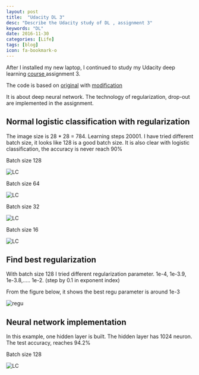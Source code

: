 ```yaml
---
layout: post
title:  "Udacity DL 3"
desc: "Describe the Udacity study of DL , assignment 3"
keywords: "DL"
date: 2016-11-30
categories: [Life]
tags: [blog]
icon: fa-bookmark-o
---
```


After I installed my new laptop, I continued to study my Udacity deep learning
[course ](https://classroom.udacity.com/courses/ud730) assignment 3.

The code is based on [original](https://github.com/Arn-O/udacity-deep-learning)
with [modification](https://github.com/rdcsung/udacity-deep-learning)

It is about deep neural network.
The technology of regularization, drop-out are implemented in the assignment.

## Normal logistic classification with regularization

The image size is 28 * 28 = 784.
Learning steps 20001.
I have tried different batch size, it looks like 128 is a good batch size.
It is also clear with logistic classification, the accuracy is never reach 90%

Batch size 128

![LC](https://rdcsung.github.io/static/img/blog/udacity/learning_curve_1.png)

Batch size 64

![LC](https://rdcsung.github.io/static/img/blog/udacity/learning_curve_2.png)

Batch size 32

![LC](https://rdcsung.github.io/static/img/blog/udacity/learning_curve_3.png)

Batch size 16

![LC](https://rdcsung.github.io/static/img/blog/udacity/learning_curve_4.png)


## Find best regularization
With batch size 128
I tried different regularization parameter. 1e-4, 1e-3.9, 1e-3.8,.....   1e-2.
(step by 0.1 in exponent index)

From the figure below, it shows the best regu parameter is around 1e-3

![regu](https://rdcsung.github.io/static/img/blog/udacity/regu-1.png)

## Neural network implementation
In this example, one hidden layer is built.
The hidden layer has 1024 neuron.
The test accuracy, reaches 94.2%

Batch size 128

![LC](https://rdcsung.github.io/static/img/blog/udacity/lc-nn-1.png)
